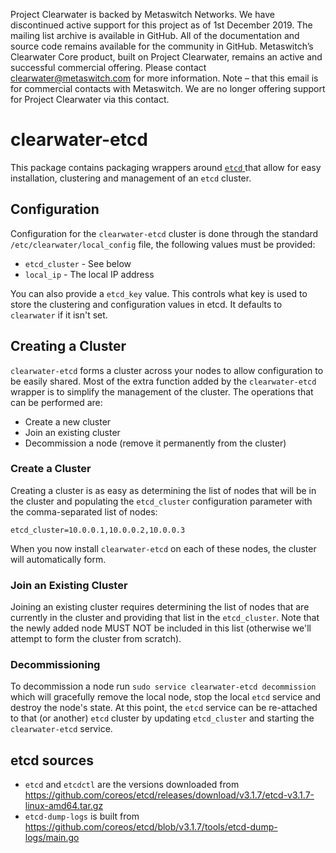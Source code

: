 Project Clearwater is backed by Metaswitch Networks.  We have discontinued active support for this project as of 1st December 2019.  The mailing list archive is available in GitHub.  All of the documentation and source code remains available for the community in GitHub.  Metaswitch’s Clearwater Core product, built on Project Clearwater, remains an active and successful commercial offering.  Please contact clearwater@metaswitch.com for more information. Note – that this email is for commercial contacts with Metaswitch.  We are no longer offering support for Project Clearwater via this contact.

# clearwater-etcd

This package contains packaging wrappers around [`etcd`
](https://github.com/coreos/etcd) that allow for easy installation, clustering
and management of an `etcd` cluster.

## Configuration

Configuration for the `clearwater-etcd` cluster is done through the standard
`/etc/clearwater/local_config` file, the following values must be provided:

 * `etcd_cluster` - See below
 * `local_ip` - The local IP address

You can also provide a `etcd_key` value. This controls what key is used to store the clustering and configuration values in etcd. It defaults to `clearwater` if it isn't set.

## Creating a Cluster

`clearwater-etcd` forms a cluster across your nodes to allow configuration to be easily shared.  Most of the extra function added by the `clearwater-etcd` wrapper is to simplify the management of the cluster.  The operations that can be performed are:

 * Create a new cluster
 * Join an existing cluster
 * Decommission a node (remove it permanently from the cluster)

### Create a Cluster

Creating a cluster is as easy as determining the list of nodes that will be in the cluster and populating the `etcd_cluster` configuration parameter with the comma-separated list of nodes:

    etcd_cluster=10.0.0.1,10.0.0.2,10.0.0.3

When you now install `clearwater-etcd` on each of these nodes, the cluster will automatically form.

### Join an Existing Cluster

Joining an existing cluster requires determining the list of nodes that are currently in the cluster and providing that list in the `etcd_cluster`.  Note that the newly added node MUST NOT be included in this list (otherwise we'll attempt to form the cluster from scratch).

### Decommissioning

To decommission a node run `sudo service clearwater-etcd decommission` which will gracefully remove the local node, stop the local `etcd` service and destroy the node's state.  At this point, the `etcd` service can be re-attached to that (or another) `etcd` cluster by updating `etcd_cluster` and starting the `clearwater-etcd` service.

## etcd sources

* `etcd` and `etcdctl` are the versions downloaded from <https://github.com/coreos/etcd/releases/download/v3.1.7/etcd-v3.1.7-linux-amd64.tar.gz>
* `etcd-dump-logs` is built from <https://github.com/coreos/etcd/blob/v3.1.7/tools/etcd-dump-logs/main.go>

